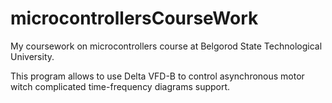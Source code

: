# microcontrollersCourseWork
 My coursework on microcontrollers course at Belgorod State Technological University.


 This program allows to use Delta VFD-B to control asynchronous motor witch complicated time-frequency diagrams support.
